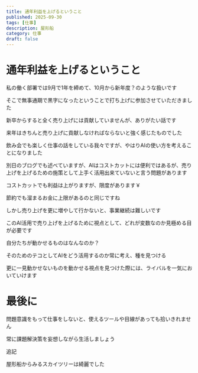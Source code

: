 ```yaml
---
title: 通年利益を上げるということ
published: 2025-09-30
tags: [仕事]
description: 屋形船
category: 仕事
draft: false
---
```


# 通年利益を上げるということ

私の働く部署では9月で1年を締めて、10月から新年度？のような扱いです

そこで無事通期で黒字になったということで打ち上げに参加させていただきました

新卒からすると全く売り上げには貢献していませんが、ありがたい話です

来年はきちんと売り上げに貢献しなければならないと強く感じたものでした

飲み会でも楽しく仕事の話をしている我々ですが、やはりAIの使い方を考えることになりました

別日のブログでも述べていますが、AIはコストカットには便利ではあるが、売り上げを上げるための施策として上手く活用出来ていないと言う問題があります

コストカットでも利益は上がりますが、限度があります￥

節約でも溜まるお金に上限があるのと同じですね

しかし売り上げを更に増やして行かないと、事業継続は難しいです

このAI活用で売り上げを上げるために視点として、どれが変数なのか見極める目が必要です

自分たちが動かせるものはなんなのか？

そのためのテコとしてAIをどう活用するのか常に考え、種を見つける

更に一見動かせないものを動かせる視点を見つけた際には、ライバルを一気においていけます

# 最後に

問題意識をもって仕事をしないと、使えるツールや目線があっても拾いきれません

常に課題解決策を妄想しながら生活しましょう


追記

屋形船からみるスカイツリーは綺麗でした
